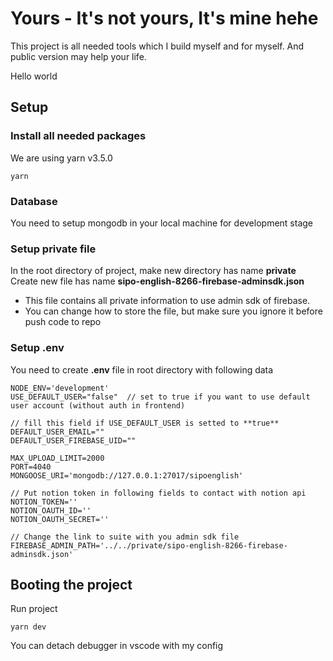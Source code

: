 
# Yours - It's not yours, It's mine hehe
This project is all needed tools which I build myself and for myself. And public version may help your life.

Hello world

## Setup

### Install all needed packages
We are using yarn v3.5.0
```
yarn
```

### Database
You need to setup mongodb in your local machine for development stage

### Setup private file
In the root directory of project, make new directory has name **private**
Create new file has name **sipo-english-8266-firebase-adminsdk.json**
- This file contains all private information to use admin sdk of firebase.
- You can change how to store the file, but make sure you ignore it before push code to repo 

### Setup .env
You need to create **.env** file in root directory with following data
```
NODE_ENV='development'
USE_DEFAULT_USER="false"  // set to true if you want to use default user account (without auth in frontend)

// fill this field if USE_DEFAULT_USER is setted to **true**
DEFAULT_USER_EMAIL=""     
DEFAULT_USER_FIREBASE_UID=""

MAX_UPLOAD_LIMIT=2000
PORT=4040
MONGOOSE_URI='mongodb://127.0.0.1:27017/sipoenglish'

// Put notion token in following fields to contact with notion api
NOTION_TOKEN=''        
NOTION_OAUTH_ID=''      
NOTION_OAUTH_SECRET=''  

// Change the link to suite with you admin sdk file
FIREBASE_ADMIN_PATH='../../private/sipo-english-8266-firebase-adminsdk.json' 
```

## Booting the project
Run project
```
yarn dev
```
You can detach debugger in vscode with my config

